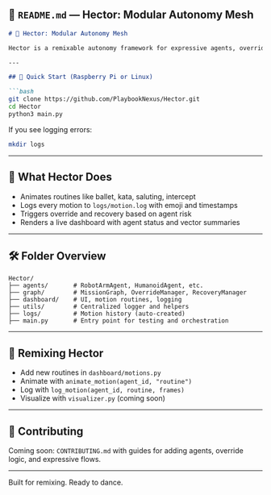## 🧠 `README.md` — Hector: Modular Autonomy Mesh

```markdown
# 🧠 Hector: Modular Autonomy Mesh

Hector is a remixable autonomy framework for expressive agents, override choreography, and contributor empowerment. Designed for robotics, sensors, and legal transparency, Hector supports pick/place routines, martial arts flows, and real-time reflex logic.

---

## 🚀 Quick Start (Raspberry Pi or Linux)

```bash
git clone https://github.com/PlaybookNexus/Hector.git
cd Hector
python3 main.py
```

If you see logging errors:

```bash
mkdir logs
```

---

## 🧩 What Hector Does

- Animates routines like ballet, kata, saluting, intercept
- Logs every motion to `logs/motion.log` with emoji and timestamps
- Triggers override and recovery based on agent risk
- Renders a live dashboard with agent status and vector summaries

---

## 🛠️ Folder Overview

```
Hector/
├── agents/       # RobotArmAgent, HumanoidAgent, etc.
├── graph/        # MissionGraph, OverrideManager, RecoveryManager
├── dashboard/    # UI, motion routines, logging
├── utils/        # Centralized logger and helpers
├── logs/         # Motion history (auto-created)
├── main.py       # Entry point for testing and orchestration
```

---

## 🧠 Remixing Hector

- Add new routines in `dashboard/motions.py`
- Animate with `animate_motion(agent_id, "routine")`
- Log with `log_motion(agent_id, routine, frames)`
- Visualize with `visualizer.py` (coming soon)

---

## 🤝 Contributing

Coming soon: `CONTRIBUTING.md` with guides for adding agents, override logic, and expressive flows.

---

Built for remixing. Ready to dance.
```
